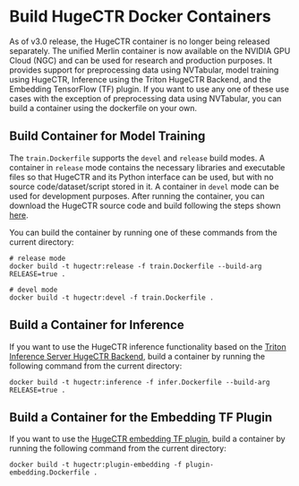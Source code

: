 # Build HugeCTR Docker Containers

As of v3.0 release, the HugeCTR container is no longer being released separately. The unified Merlin container is now available on the NVIDIA GPU Cloud (NGC) and can be used for research and production purposes. It provides support for preprocessing data using NVTabular, model training using HugeCTR, Inference using the Triton HugeCTR Backend, and the Embedding TensorFlow (TF) plugin. If you want to use any one of these use cases with the exception of preprocessing data using NVTabular, you can build a container using the dockerfile on your own.

## Build Container for Model Training

The `train.Dockerfile` supports the `devel` and `release` build modes. A container in `release` mode contains the necessary libraries and executable files so that HugeCTR and its Python interface can be used, but with no source code/dataset/script stored in it. A container in `devel` mode can be used for development purposes. After running the container, you can download the HugeCTR source code and build following the steps shown [here](../../docs/hugectr_user_guide.md#building-hugectr-from-scratch).

You can build the container by running one of these commands from the current directory:

```
# release mode
docker build -t hugectr:release -f train.Dockerfile --build-arg RELEASE=true .

# devel mode
docker build -t hugectr:devel -f train.Dockerfile .
```

## Build a Container for Inference

If you want to use the HugeCTR inference functionality based on the [Triton Inference Server HugeCTR Backend](https://github.com/triton-inference-server/hugectr_backend), build a container by running the following command from the current directory:

```
docker build -t hugectr:inference -f infer.Dockerfile --build-arg RELEASE=true .
```

## Build a Container for the Embedding TF Plugin

If you want to use the [HugeCTR embedding TF plugin](../embedding_plugin), build a container by running the following command from the current directory:

```
docker build -t hugectr:plugin-embedding -f plugin-embedding.Dockerfile .
```

